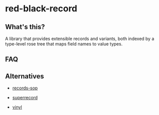# red-black-record

## What's this?

A library that provides extensible records and variants, both indexed by a
type-level rose tree that maps field names to value types.

## FAQ

## Alternatives

- [records-sop](http://hackage.haskell.org/package/records-sop)

- [superrecord](http://hackage.haskell.org/package/superrecord)

- [vinyl](http://hackage.haskell.org/package/vinyl)

